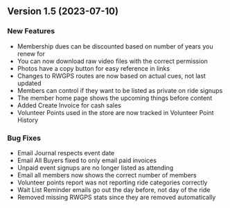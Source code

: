  ## Version 1.5 (2023-07-10)
 ### New Features
 - Membership dues can be discounted based on number of years you renew for
 - You can now download raw video files with the correct permission
 - Photos have a copy button for easy reference in links
 - Changes to RWGPS routes are now based on actual cues, not last updated
 - Members can control if they want to be listed as private on ride signups
 - The member home page shows the upcoming things before content
 - Added Create Invoice for cash sales
 - Volunteer Points used in the store are now tracked in Volunteer Point History

 ### Bug Fixes
 - Email Journal respects event date
 - Email All Buyers fixed to only email paid invoices
 - Unpaid event signups are no longer listed as attending
 - Email all members now shows the correct number of members
 - Volunteer points report was not reporting ride categories correctly
 - Wait List Reminder emails go out the day before, not day of the ride
 - Removed missing RWGPS stats since they are removed automatically
